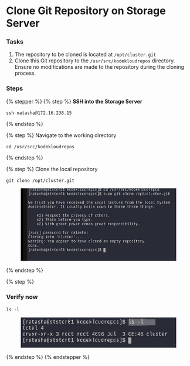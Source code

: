 # Clone Git Repository on Storage Server

### Tasks&#x20;

1. The repository to be cloned is located at `/opt/cluster.git`
2. Clone this Git repository to the `/usr/src/kodekloudrepos` directory. Ensure no modifications are made to the repository during the cloning process.

### Steps

{% stepper %}
{% step %}
**SSH into the Storage Server**

```
ssh natasha@172.16.238.15
```
{% endstep %}

{% step %}
Navigate to the working directory

```
cd /usr/src/kodekloudrepos
```
{% endstep %}

{% step %}
Clone the local repository

```
git clone /opt/cluster.git
```

<figure><img src="../.gitbook/assets/image (42).png" alt=""><figcaption></figcaption></figure>
{% endstep %}

{% step %}
### Verify now

```
ls -l
```

<figure><img src="../.gitbook/assets/image (43).png" alt=""><figcaption></figcaption></figure>
{% endstep %}
{% endstepper %}
